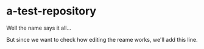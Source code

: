 # a-test-repository
Well the name says it all...

But since we want to check how editing the reame works, we'll add this line.
